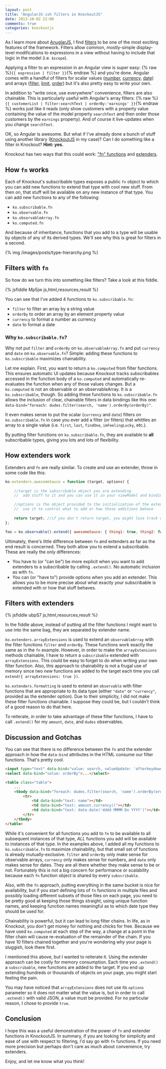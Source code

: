```yaml
---
layout: post
title: "AngularJS-ish filters in KnockoutJS"
date: 2013-10-02 22:00
comments: true
categories: knockoutjs
---
```


As I learn more about [AnuglarJS](http://angularjs.org), I find [filters](http://docs.angularjs.org/guide/dev_guide.templates.filters) to be one of the most exciting features of the framework. Filters allow common, mostly-simple display-level modifications to expressions in a view without having to include that logic in the model (i.e. `$scope`).

Applying a filter to an expression in an Angular view is super easy: {% raw %}`{{ expression | filter }}`{% endraw %} and you're done. Angular comes with a handful of filters for scalar values ([number](http://docs.angularjs.org/api/ng.filter:number), [currency](http://docs.angularjs.org/api/ng.filter:currency), [date](http://docs.angularjs.org/api/ng.filter:date)) and arrays ([filter](http://docs.angularjs.org/api/ng.filter:filter), [limit](http://docs.angularjs.org/api/ng.filter:limitTo), [order](http://docs.angularjs.org/api/ng.filter:orderBy)) but it's also pretty easy to write your own.

In addition to "write once, use everywhere" convenience, filters are also chainable. This is particularly useful with Angular's array filters: {% raw %}`{{ customerList | filter:searchText | orderBy:'earnings' }}`{% endraw %} works just like it reads (only show customers with a property value containing the value of the model property `searchText` and then order those customers by the `earnings` property). And of course it live-updates when you change `searchText`.

OK, so Angular is awesome. But what if I've already done a bunch of stuff using another library ([KnockoutJS](http://knockoutjs.com) in my case)? Can I do something like a filter in Knockout? **Hint: yes.**

Knockout has two ways that this could work: ["fn" functions](http://knockoutjs.com/documentation/fn.html) and [extenders](http://knockoutjs.com/documentation/extenders.html).

## How `fn` works

Each of Knockout's subscribable types exposes a public `fn` object to which you can add new functions to extend that type with cool new stuff. From then on, that stuff will be available on any new instance of that type. You can add new functions to any of the following:

* `ko.subscribable.fn`
* `ko.observable.fn`
* `ko.observableArray.fn`
* `ko.computed.fn`

And because of inheritance, functions that you add to a type will be usable by objects of any of its derived types. We'll see why this is great for filters in a second.

{% img /images/posts/type-hierarchy.png %}

## Filters with `fn`

So how do we turn this into something like filters? Take a look at this fiddle.

{% jsfiddle Mp5jw js,html,resources,result %}

You can see that I've added 4 functions to `ko.subscribable.fn`:

* `filter` to filter an array by a string value
* `orderBy` to order an array by an element property value
* `currency` to format a number as currency
* `date` to format a date

### Why `ko.subscribable.fn`?

Why not put `filter` and `orderBy` on `ko.observableArray.fn` and put `currency` and `date` on `ko.observable.fn`? Simple: adding these functions to `ko.subscribable` maximizes chainability.

Let me explain. First, you want to return a `ko.computed` from filter functions. This ensures automatic UI updates because Knockout tracks subscribables accessed in the function body of a `ko.computed` and automatically re-evaluates the function when any of those values changes. But a `ko.computed` is not an observable or an observableArray. It is a `ko.subscribable`, though. So adding these functions to `ko.subscribable.fn` allows the inclusion of clear, chainable filters in data bindings like this one: `data-bind="foreach: dudes.filter(search, 'name').orderBy(orderBy)"`.

It even makes sense to put the scalar (`currency` and `date`) filters on `ko.subscribable.fn` in case you ever add a filter (or filters) that whittles an array to a single value (i.e. `first`, `last`, `findOne`, `imFeelingLucky`, etc.).

By putting filter functions on `ko.subscribable.fn`, they are available to **all** subscribable types, giving you lots and lots of flexibility.

## How extenders work

Extenders and `fn` are really similar. To create and use an extender, throw in some code like this:

``` javascript
ko.extenders.awesomeSauce = function (target, options) {
	
	//target is the subscribable object you are extending
	//	add stuff to it and you can use it in your viewModel and bindings

	//options is the object provided to the initialization of the extender
	//	use it to control what to add or how those additions behave
	
	return target; //if you don't return target, you might lose track of it
};

foo = ko.observable().extend({ awesomeSauce: { thing1: true, thing2: false }});
```

Ultimately, there's little difference between `fn` and extenders as far as the end result is concerned. They both allow you to extend a subscribable. These are really the only differences:

* You have to (or "can be") be more explicit when you want to add extenders to a subscribable by calling `.extend()`. No automatic inclusion as with `fn`.
* You can (or "have to") provide options when you add an extender. This allows you to be more precise about what exactly your subscribable is extended with or how that stuff behaves.

## Filters with extenders

{% jsfiddle ubpS7 js,html,resources,result %}

In the fiddle above, instead of putting all the filter functions I might want to use into the same bag, they are separated by extender name.

`ko.extenders.arrayExtensions` is used to extend an `observableArray` with the filter functions `filter` and `orderBy`. These functions work exactly the same as in the `fn` example. However, in order to make the `arrayExtensions` methods chainable, I have to return a `subscribable` extended with `arrayExtensions`. This could be easy to forget to do when writing your own filter function. Also, this approach to chainability is not a frugal use of memory since two *new* functions are added to the target each time you call `extend({ arrayExtensions: true })`.

`ko.extenders.formatting` is used to extend an `observable` with filter functions that are appropriate to its data type (either `"date"` or `"currency"`, provided as the extender option). Due to their simplicity, I did not make these filter functions chainable. I suppose they could be, but I couldn't think of a good reason to do that here.

To reiterate, in order to take advantage of these filter functions, I have to call `.extend()` for my `amount`, `date`, and `dudes` observables.

## Discussion and Gotchas

You can see that there is no difference between the `fn` and the extender approach in how the `data-bind` attributes in the HTML consume our filter functions. That's pretty cool.

``` html
<input type="text" data-bind="value: search, valueUpdate: 'afterkeydown'" />
<select data-bind="value: orderBy">...</select>

<table class="table">
    ...
    <tbody data-bind="foreach: dudes.filter(search, 'name').orderBy(orderBy)">
        <tr>
            <td data-bind="text: name"></td>
            <td data-bind="text: amount.currency()"></td>
            <td data-bind="text: date.date('dddd MMMM Do YYYY')"></td>
        </tr>
    </tbody>
</table>
```

While it's convenient for all functions you add to `fn` to be available to all subsequent instances of that type, *ALL* functions you add will be available to instances of that type. In the examples above, I added all my functions to `ko.subscribable.fn` to maximize chainability, but that small set of functions is already mutually-exclusive. `filter` and `orderBy` only make sense for observable arrays, `currency` only makes sense for numbers, and `date` only makes sense for dates. They are all there whether they make sense to be or not. Fortunately this is not a big concern for performance or scalability because each `fn` function object is shared by every `subscribable`.

Also, with the `fn` approach, putting everything in the same bucket is nice for availability, but if you start defining lots of `fn` functions in multiple files and possibly loading different subsets of those files on each page, you need to be pretty good at keeping those things straight, using unique function names, and keeping function names meaningful as to which date type they should be used for.

Chainability is powerful, but it can lead to long filter chains. In life, as in Knockout, you don't get money for nothing and chicks for free. Because we have used `ko.computed` at each step of the way, a change at a point in the filter chain will cause re-evaluation of the remainder of the chain. If you have 10 filters chained together and you're wondering why your page is sluggish, look there first.

I mentioned this above, but I wanted to reiterate it. Using the extender approach can be costly for memory consumption. Each time you `.extend()` a `subscribable`, new functions are added to the target. If you end up extending hundreds or thousands of objects on your page, you might start feeling the pain.

You may have noticed that `arrayExtensions` does not use its `options` parameter so it does not matter what the value is, but in order to call `.extend()` with valid JSON, a value must be provided. For no particular reason, I chose to provide `true`.

## Conclusion

I hope this was a useful demonstration of the power of `fn` and extender functions in KnockoutJS. In summary, if you are looking for simplicity and ease of use with respect to filtering, I'd say go with `fn` functions. If you need more precision but perhaps don't care as much about convenience, try extenders.

Enjoy, and let me know what you think!